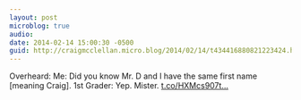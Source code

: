 ```yaml
---
layout: post
microblog: true
audio: 
date: 2014-02-14 15:00:30 -0500
guid: http://craigmcclellan.micro.blog/2014/02/14/t434416880821223424.html
---
```

Overheard: Me: Did you know Mr. D and I have the same first name [meaning Craig]. 1st Grader: Yep. Mister. [t.co/HXMcs907t...](http://t.co/HXMcs907tU)
